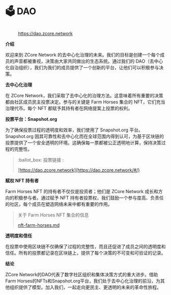 # 🗳 DAO

<figure><img src="../.gitbook/assets/Captura de Tela 2023-12-14 às 13.48.34.png" alt=""><figcaption><p><a href="https://dao.zcore.network/#/">https://dao.zcore.network</a></p></figcaption></figure>

**介绍**

欢迎来到 ZCore Network 的去中心化治理的未来。我们的目标是创建一个每个成员的声音都被重视，决策由大家共同做出的生态系统。通过我们的 DAO（去中心化自治组织），我们为我们的成员提供了一个创新的平台，让他们可以积极参与决策。

**去中心化治理**

在 ZCore Network，我们采取了去中心化的治理方法。这意味着所有重要的决策都由社区成员民主投票决定。参与的关键是 Farm Horses 集合的 NFT，它们充当治理代币。每个 NFT 都赋予其持有者在网络提案上投票的权利。

**投票平台：Snapshot.org**

为了确保投票过程的透明度和效率，我们使用了 Snapshot.org 平台。Snapshot.org 因其可靠性和去中心化而在全球范围内得到认可，为基于区块链的投票提供了一个安全透明的环境。这确保每一票都被公正透明地计算，保持决策过程的完整性。

> :ballot\_box: 投票链接 :&#x20;
>
> [https://dao.zcore.network](https://dao.zcore.network/#/)

**赋权 NFT 持有者**

Farm Horses NFT 的持有者不仅仅是投资者；他们是 ZCore Network 成长和方向的积极参与者。通过赋予 NFT 持有者投票权，我们鼓励一个参与度高、负责任的社区，每个成员在塑造网络未来中都有重要的作用。

> 关于 Farm Horses NFT 集合的信息
>
> [nft-farm-horses.md](nft-farm-horses.md "mention")

**透明度和信任**

在投票中使用区块链不仅确保了过程的完整性，而且还促进了成员之间的透明度和信任。所有的投票都记录在区块链上，提供了每个决策的不可变和可验证的记录。

**结论**

ZCore Network的DAO代表了数字社区组织和集体决策方式的重大进步。借助Farm Horses的NFTs和Snapshot.org平台，我们处于去中心化治理的前沿，为其他组织提供了模型。加入我们，一起走向更民主、更透明的未来的革命性旅程。
